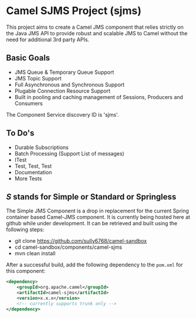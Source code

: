 Camel SJMS Project (sjms)
====================
This project aims to create a Camel JMS component that relies strictly on the Java JMS API to 
provide robust and scalable JMS to Camel without the need for additional 3rd party APIs.

Basic Goals
-----------
* JMS Queue & Temporary Queue Support
* JMS Topic Support
* Full Asynchronous and Synchronous Support
* Plugable Connection Resource Support
* Built in pooling and caching management of Sessions, Producers and Consumers 

The Component Service discovery ID is 'sjms'.

To Do's
-------
* Durable Subscriptions
* Batch Processing (Support List of messages)
* ITest
* Test, Test, Test
* Documentation
* More Tests


*S* stands for Simple or Standard or Springless
---------------------------------------------------------

The Simple JMS Component is a drop in replacement for the current Spring container based 
Camel-JMS component. It is currently being hosted here at github while under development.
It can be retrieved and built using the following steps:

* git clone https://github.com/sully6768/camel-sandbox
* cd camel-sandbox/components/camel-sjms
* mvn clean install

After a successful build, add the following dependency to the `pom.xml` for this component:
```xml
<dependency>
    <groupId>org.apache.camel</groupId>
    <artifactId>camel-sjms</artifactId>
    <version>x.x.x</version>
    <!-- currently supports trunk only -->
</dependency>
```


